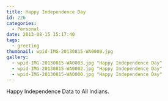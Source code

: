 ```yaml
---
title: Happy Independence Day
id: 226
categories:
  - Personal
date: 2013-08-15 15:17:40
tags:
  - greeting
thumbnail: wpid-IMG-20130815-WA0000.jpg
gallery:
  - wpid-IMG-20130815-WA0003.jpg "Happy Independence Day"
  - wpid-IMG-20130815-WA0002.jpg "Happy Independence Day"
  - wpid-IMG-20130815-WA0000.jpg "Happy Independence Day"
---
```

Happy Independence Data to All Indians.
<!--more-->
